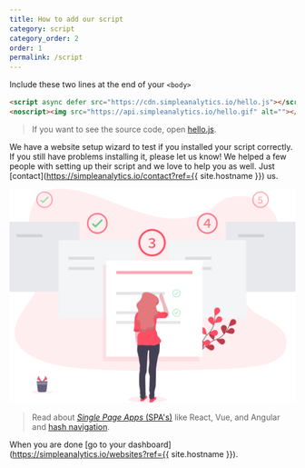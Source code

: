 ```yaml
---
title: How to add our script
category: script
category_order: 2
order: 1
permalink: /script
---
```


Include these two lines at the end of your `<body>`

```html
<script async defer src="https://cdn.simpleanalytics.io/hello.js"></script>
<noscript><img src="https://api.simpleanalytics.io/hello.gif" alt=""></noscript>
```

> If you want to see the source code, open [hello.js](https://github.com/simpleanalytics/cdn/blob/master/hello.js).

We have a website setup wizard to test if you installed your script correctly. If you still have problems installing it, please let us know! We helped a few people with setting up their script and we love to help you as well. Just [contact](https://simpleanalytics.io/contact?ref={{ site.hostname }}) us.

<img class="undraw-svg" src="/images/undraw_setup_wizard.svg" alt="">

> Read about [_Single Page Apps_ (SPA's)](/script/trigger-custom-page-views) like React, Vue, and Angular and [hash navigation](/script/hash-mode).

When you are done [go to your dashboard](https://simpleanalytics.io/websites?ref={{ site.hostname }}).
